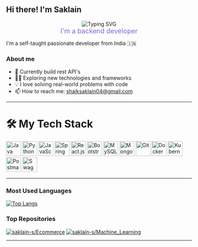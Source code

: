 ## Hi there! I'm Saklain

<p align="center">
  <img src="https://readme-typing-svg.demolab.com?font=Fira+Code&size=32&pause=1000&color=F76D8A&center=true&vCenter=true&width=600&lines=Hello!+I'm+Saklain;I+love+building+cool+things+%F0%9F%92%BB;I'm+a+open+source+%F0%9F%92%AA" alt="Typing SVG" />
  <br/>
  <span align="center" style="color:#8A65D6;font-size:18px;">I'm a backend developer</span>
</p>

I'm a self-taught passionate developer from India 🇮🇳

### About me

- 🚀 Currently build rest API's
- 🧑‍💻 Exploring new technologies and frameworks
- 💡 I love solving real-world problems with code
- 📫 How to reach me: shaiksaklain04@gmail.com

---

# 🛠️ My Tech Stack

<div align="left">
  <img src="https://cdn.jsdelivr.net/gh/devicons/devicon/icons/java/java-original.svg" height="40" alt="Java" />
  <img src="https://cdn.jsdelivr.net/gh/devicons/devicon/icons/python/python-original.svg" height="40" alt="Python" />
  <img src="https://cdn.jsdelivr.net/gh/devicons/devicon/icons/javascript/javascript-original.svg" height="40" alt="JavaScript" />
  <img src="https://cdn.jsdelivr.net/gh/devicons/devicon/icons/spring/spring-original.svg" height="40" alt="Spring Boot" />
  <img src="https://cdn.jsdelivr.net/gh/devicons/devicon/icons/react/react-original.svg" height="40" alt="React.js" />
  <img src="https://cdn.jsdelivr.net/gh/devicons/devicon/icons/bootstrap/bootstrap-original.svg" height="40" alt="Bootstrap" />
  <img src="https://cdn.jsdelivr.net/gh/devicons/devicon/icons/mysql/mysql-original.svg" height="40" alt="MySQL" />
  <img src="https://cdn.jsdelivr.net/gh/devicons/devicon/icons/mongodb/mongodb-original.svg" height="40" alt="MongoDB" />
  <img src="https://cdn.jsdelivr.net/gh/devicons/devicon/icons/git/git-original.svg" height="40" alt="Git" />
  <img src="https://cdn.jsdelivr.net/gh/devicons/devicon/icons/docker/docker-original.svg" height="40" alt="Docker" />
  <img src="https://cdn.jsdelivr.net/gh/devicons/devicon/icons/kubernetes/kubernetes-plain.svg" height="40" alt="Kubernetes" />
  <img src="https://cdn.jsdelivr.net/gh/devicons/devicon/icons/postman/postman-original.svg" height="40" alt="Postman" />
  <img src="https://cdn.jsdelivr.net/gh/devicons/devicon/icons/swagger/swagger-original.svg" height="40" alt="Swagger" />
</div>

---

### Most Used Languages

[![Top Langs](https://github-readme-stats.vercel.app/api/top-langs/?username=saklain-s&layout=compact&theme=react)](https://github.com/saklain-s)

### Top Repositories

[![saklain-s/Ecommerce](https://github-readme-stats.vercel.app/api/pin/?username=saklain-s&repo=Ecommerce&theme=react)](https://github.com/saklain-s/Ecommerce)
[![saklain-s/Machine_Learning](https://github-readme-stats.vercel.app/api/pin/?username=saklain-s&repo=Machine_Learning&theme=react)](https://github.com/saklain-s/Machine_Learning)

---



